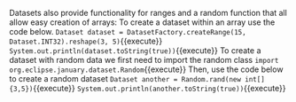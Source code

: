 Datasets also provide functionality for ranges and a random function that all allow easy creation of arrays:
To create a dataset within an array use the code below.
`Dataset dataset = DatasetFactory.createRange(15, Dataset.INT32).reshape(3, 5)`{{execute}}
`System.out.println(dataset.toString(true))`{{execute}}
To create a dataset with random data we first need to import the random class
`import org.eclipse.january.dataset.Random`{{execute}}
Then, use the code below to create a random dataset
`Dataset another = Random.rand(new int[]{3,5})`{{execute}}
`System.out.println(another.toString(true))`{{execute}}
